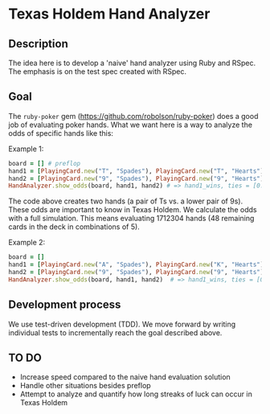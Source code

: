 # Texas Holdem Hand Analyzer

## Description
The idea here is to develop a 'naive' hand analyzer using Ruby and RSpec. The emphasis is on the test spec created with RSpec.

## Goal
The `ruby-poker` gem (https://github.com/robolson/ruby-poker) does a good job of evaluating poker hands. What we want here is a way to analyze the odds of specific hands like this:

Example 1:
```ruby
board = [] # preflop
hand1 = [PlayingCard.new("T", "Spades"), PlayingCard.new("T", "Hearts") ]
hand2 = [PlayingCard.new("9", "Spades"), PlayingCard.new("9", "Hearts") ]
HandAnalyzer.show_odds(board, hand1, hand2) # => hand1_wins, ties = [0.8240254067034826, 0.005806211981050094]
```

The code above creates two hands (a pair of Ts vs. a lower pair of 9s). These odds are important to know in Texas Holdem. We calculate the odds with a full simulation. This means evaluating 1712304 hands (48 remaining cards in the deck in combinations of 5).

Example 2:
```ruby
board = []
hand1 = [PlayingCard.new("A", "Spades"), PlayingCard.new("K", "Hearts") ]
hand2 = [PlayingCard.new("9", "Spades"), PlayingCard.new("9", "Hearts") ]
HandAnalyzer.show_odds(board, hand1, hand2)  # => hand1_wins, ties = [0.44903416683018904, 0.004713532176529402]
```

## Development process
We use test-driven development (TDD). We move forward by writing individual tests to incrementally reach the goal described above.

## TO DO
- Increase speed compared to the naive hand evaluation solution
- Handle other situations besides preflop
- Attempt to analyze and quantify how long streaks of luck can occur in Texas Holdem
